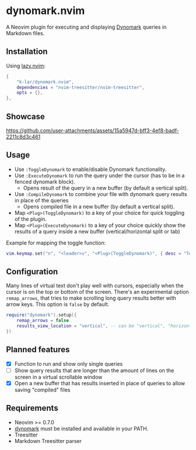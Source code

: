 # dynomark.nvim

A Neovim plugin for executing and displaying [Dynomark](https://github.com/k-lar/dynomark) queries in Markdown files.

## Installation

Using [lazy.nvim](https://github.com/folke/lazy.nvim):

```lua
{
    "k-lar/dynomark.nvim",
    dependencies = "nvim-treesitter/nvim-treesitter",
    opts = {},
},
```

## Showcase

https://github.com/user-attachments/assets/15a5947d-bff3-4ef8-badf-2211c8d3c461

## Usage

- Use `:ToggleDynomark` to enable/disable Dynomark functionality.
- Use `:ExecuteDynomark` to run the query under the cursor (has to be in a fenced dynomark block).
    * Opens result of the query in a new buffer (by default a vertical split).
- Use `:CompileDynomark` to combine your file with dynomark query results in place of the queries
    * Opens compiled file in a new buffer (by default a vertical split).
- Map `<Plug>(ToggleDynomark)` to a key of your choice for quick toggling of the plugin.
- Map `<Plug>(ExecuteDynomark)` to a key of your choice quickly show the results of a query inside a
  new buffer (vertical/horizontal split or tab)

Example for mapping the toggle function:

```lua
vim.keymap.set("n", "<leader>v", "<Plug>(ToggleDynomark)", { desc = "Toggle Dynomark" })
```

## Configuration

Many lines of virtual text don't play well with cursors, especially when the cursor is on the top
or bottom of the screen. There's an experimental option `remap_arrows`, that tries to make scrolling
long query results better with arrow keys. This option is `false` by default.

```lua
require("dynomark").setup({
    remap_arrows = false
    results_view_location = "vertical", -- can be "vertical", "horizontal" or "tab"
})
```

## Planned features

- [X] Function to run and show only single queries
- [ ] Show query results that are longer than the amount of lines on the screen in a virtual scrollable window
- [X] Open a new buffer that has results inserted in place of queries to allow saving "compiled" files

## Requirements

- Neovim >= 0.7.0
- [dynomark](https://github.com/k-lar/dynomark) must be installed and available in your PATH.
- Treesitter
- Markdown Treesitter parser

